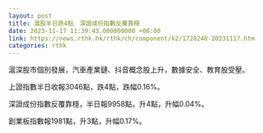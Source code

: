 ```yaml
---
layout: post
title: 滬股半日跌4點　深證成份指數反覆靠穩
date: 2023-11-17 11:39:43.000000000 +08:00
link: https://news.rthk.hk/rthk/ch/component/k2/1728248-20231117.htm
categories: rthk
---
```


滬深股市個別發展，汽車產業鏈、抖音概念股上升，數據安全、教育股受壓。

上證指數半日收報3046點，跌4點，跌幅0.16%。

深證成份指數反覆靠穩，半日報9958點，升4點，升幅0.04%。

創業板指數報1981點，升3點，升幅0.17%。
